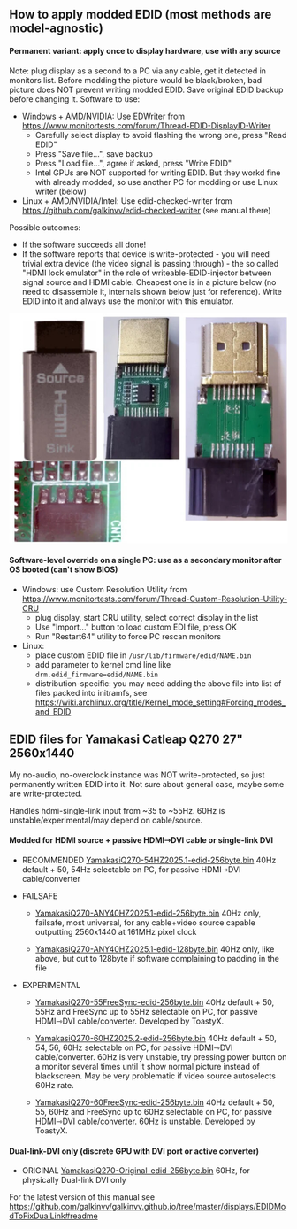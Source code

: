 ## How to apply modded EDID (most methods are model-agnostic)

#### Permanent variant: apply once to display hardware, use with any source
Note: plug display as a second to a PC via any cable, get it detected in monitors list. Before modding the picture would be black/broken, bad picture does NOT prevent writing modded EDID. Save original EDID backup before changing it.
Software to use:
* Windows + AMD/NVIDIA: Use EDWriter from https://www.monitortests.com/forum/Thread-EDID-DisplayID-Writer
  * Carefully select display to avoid flashing the wrong one, press "Read EDID"
  * Press "Save file...", save backup
  * Press "Load file...", agree if asked, press "Write EDID"
  * Intel GPUs are NOT supported for writing EDID. But they workd fine with already modded, so use another PC for modding or use Linux writer (below)
* Linux + AMD/NVIDIA/Intel: Use edid-checked-writer from https://github.com/galkinvv/edid-checked-writer (see manual there)

Possible outcomes:

* If the software succeeds all done!
* If the software reports that device is write-protected - you will need trivial extra device (the video signal is passing through) - the so called "HDMI lock emulator" in the role of writeable-EDID-injector between signal source and HDMI cable.
Cheapest one is in a picture below (no need to disassemble it, internals shown below just for reference).
Write EDID into it and always use the monitor with this emulator.

![](writable-edid-injector.jpg)

#### Software-level override on a single PC: use as a secondary monitor after OS booted (can't show BIOS)

* Windows: use Custom Resolution Utility from https://www.monitortests.com/forum/Thread-Custom-Resolution-Utility-CRU
  * plug display, start CRU utility, select correct display in the list
  * Use "Import..." button to load custom EDI file, press OK
  * Run "Restart64" utility to force PC rescan monitors
* Linux: 
  * place custom EDID file in `/usr/lib/firmware/edid/NAME.bin`
  * add parameter to kernel cmd line like `drm.edid_firmware=edid/NAME.bin`
  * distribution-specific: you may need adding the above file into list of files packed into initramfs, see https://wiki.archlinux.org/title/Kernel_mode_setting#Forcing_modes_and_EDID


## EDID files for Yamakasi Catleap Q270 27" 2560x1440
My no-audio, no-overclock instance was NOT write-protected, so just permanently written EDID into it. Not sure about general case, maybe some are write-protected.

Handles hdmi-single-link input from ~35 to ~55Hz. 60Hz is unstable/experimental/may depend on cable/source.

#### Modded for HDMI source + passive HDMI⇾DVI cable or single-link DVI
* RECOMMENDED [YamakasiQ270-54HZ2025.1-edid-256byte.bin](https://github.com/galkinvv/galkinvv.github.io/raw/refs/heads/master/displays/EDIDModToFixDualLink/YamakasiQ270-54HZ2025.1-edid-256byte.bin)
40Hz default + 50, 54Hz selectable on PC, for passive HDMI⇾DVI cable/converter

* FAILSAFE
  * [YamakasiQ270-ANY40HZ2025.1-edid-256byte.bin](https://github.com/galkinvv/galkinvv.github.io/raw/refs/heads/master/displays/EDIDModToFixDualLink/YamakasiQ270-ANY40HZ2025.1-edid-256byte.bin)
40Hz only, failsafe, most universal, for any cable+video source capable outputting 2560x1440 at 161MHz pixel clock

  * [YamakasiQ270-ANY40HZ2025.1-edid-128byte.bin](https://github.com/galkinvv/galkinvv.github.io/raw/refs/heads/master/displays/EDIDModToFixDualLink/YamakasiQ270-ANY40HZ2025.1-edid-128byte.bin)
40Hz only, like above, but cut to 128byte if software complaining to padding in the file

* EXPERIMENTAL 
  * [YamakasiQ270-55FreeSync-edid-256byte.bin](https://github.com/galkinvv/galkinvv.github.io/raw/refs/heads/master/displays/EDIDModToFixDualLink/YamakasiQ270-55FreeSync-edid-256byte.bin)
40Hz default + 50, 55Hz and FreeSync up to 55Hz selectable on PC, for passive HDMI⇾DVI cable/converter. Developed by ToastyX.

  * [YamakasiQ270-60HZ2025.2-edid-256byte.bin](https://github.com/galkinvv/galkinvv.github.io/raw/refs/heads/master/displays/EDIDModToFixDualLink/YamakasiQ270-60HZ2025.2-edid-256byte.bin)
40Hz default + 50, 54, 56, 60Hz selectable on PC, for passive HDMI⇾DVI cable/converter. 60Hz is very unstable, try pressing power button on a monitor several times until it show normal picture instead of blackscreen. May be very problematic if video source autoselects 60Hz rate.

  * [YamakasiQ270-60FreeSync-edid-256byte.bin](https://github.com/galkinvv/galkinvv.github.io/raw/refs/heads/master/displays/EDIDModToFixDualLink/YamakasiQ270-60FreeSync-edid-256byte.bin)
40Hz default + 50, 55, 60Hz and FreeSync up to 60Hz selectable on PC, for passive HDMI⇾DVI cable/converter. 60Hz is unstable. Developed by ToastyX. 


#### Dual-link-DVI only (discrete GPU with DVI port or active converter)
* ORIGINAL [YamakasiQ270-Original-edid-256byte.bin](https://github.com/galkinvv/galkinvv.github.io/raw/refs/heads/master/displays/EDIDModToFixDualLink/YamakasiQ270-Original-edid-256byte.bin)
 60Hz, for physically Dual-link DVI only


For the latest version of this manual see https://github.com/galkinvv/galkinvv.github.io/tree/master/displays/EDIDModToFixDualLink#readme
